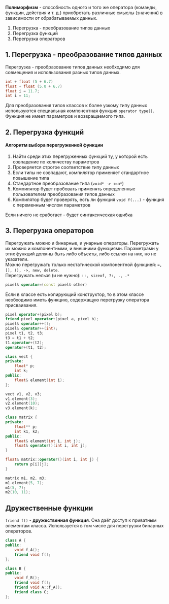 **Полиморфизм** - способность одного и того же оператора (команды, функции, действия и т. д.) приобретать различные смыслы (значения) в зависимости от обрабатываемых данных.
1. Перегрузка - преобразование типов данных
2. Перегрузка функций
3. Перегрузка операторов 
## 1. Перегрузка - преобразование типов данных
Перегрузка - преобразование типов данных необходимо для совмещения и использования разных типов данных.  
```cpp
int + float (5 + 6.7)
float + float (5.0 + 6.7)
float i = 11.7;
int i = 11;
```
Для преобразования типов классов к более узкому типу данных используются специальная компонентная функция `operator type()`. Функция не имеет параметров и возвращаемого типа.  
## 2. Перегрузка функций
#### Алгоритм выбора перегруженной функции
1. Найти среди этих перегруженных функций ту, у которой есть совпадение по количеству параметров
2. Проверяется строгое соответствие типу данных
3. Если типы не совпадают, компилятор применяет стандартное повышение типа
4. Стандартное преобразование типа (`void* -> тип*`)
5. Компилятор будет пробовать применять определенные пользователем преобразования типов данных
6. Компилятор будет проверять, есть ли функция `void f(...)` - функция с переменным числом параметров

Если ничего не сработает - будет синтаксическая ошибка
## 3. Перегрузка операторов
Перегружать можно и бинарные, и унарные операторы. Перегружать их можно и компонентными, и внешними функциями. Параметрами у этих функций должны быть либо объекты, либо ссылки на них, но не указатели.  
Можно перегружать только нестатической компонентной функцией: `=, [], (), ->, new, delete`.  
Перегружать нельзя (и не нужно): `::, sizeof, ?:, ., .*`
```cpp
pixel& operator=(const pixel& other)
```
Если в классе есть копирующий конструктор, то в этом классе необходимо иметь функцию, содержащую перегрузку оператора присваивания.  
```cpp
pixel operator+(pixel b);
friend pixel operator+(pixel a, pixel b);
pixel& operator++();
pixel& operator++(int);
pixel t1, t2, t3;
t3 = t1 + t2;
t1.operator+(t2);
operator+(t1, t2);
```
  
```cpp
class vect {
private:
	float* p;
	int k;
public:
	float& element(int i);
};

vect v1, v2, v3;
v1.element(3);
v2.element(10);
v3.element(k);
```
  
```cpp
class matrix {
private:
	float** p;
	int k1, k2;
public:
	float& element(int i, int j);
	float& operator()(int i, int j);
}

float& matrix::operator()(int i, int j) {
	return p[i][j];
}

matrix m1, m2, m3;
m1.element(5, 7);
m1(5, 7);
m2(10, 11);
```
## Дружественные функции
`friend f()` - **дружественная функция**. Она даёт доступ к приватным элементам класса. Используется в том числе для перегрузки бинарных операторов.
```cpp
class A {
public:
	void f_A();
	friend void f();
};

class B {
public:
	void f_B();
	friend void f();
	friend void A::f_A();
	friend class C;
};
```
